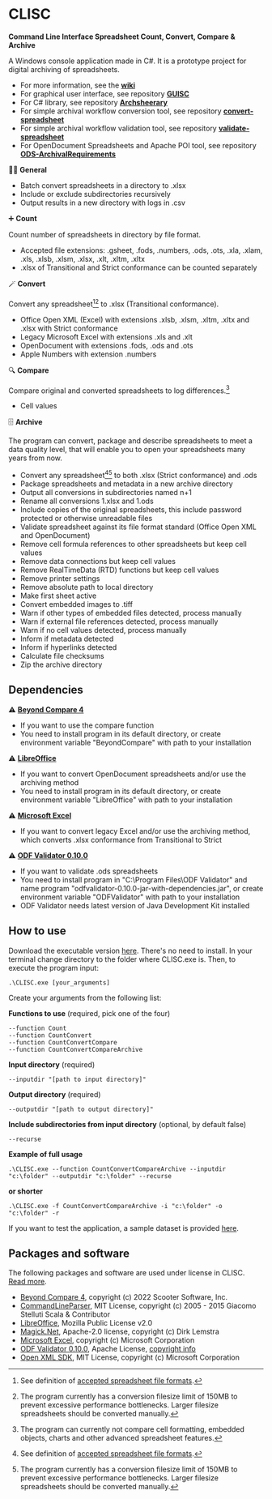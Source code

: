 # CLISC
**Command Line Interface Spreadsheet Count, Convert, Compare & Archive**

A Windows console application made in C#. It is a prototype project for digital archiving of spreadsheets.

* For more information, see the **[wiki](https://github.com/Asbjoedt/CLISC/wiki)**
* For graphical user interface, see repository **[GUISC](https://github.com/Asbjoedt/GUISC)**
* For C# library, see repository **[Archsheerary](https://github.com/Asbjoedt/Archsheerary)**
* For simple archival workflow conversion tool, see repository **[convert-spreadsheet](https://github.com/Asbjoedt/convert-spreadsheet)**
* For simple archival workflow validation tool, see repository **[validate-spreadsheet](https://github.com/Asbjoedt/validate-spreadsheet)**
* For OpenDocument Spreadsheets and Apache POI tool, see repository **[ODS-ArchivalRequirements](https://github.com/Asbjoedt/ODS-ArchivalRequirements)**

:rainbow_flag: **General**

* Batch convert spreadsheets in a directory to .xlsx
* Include or exclude subdirectories recursively
* Output results in a new directory with logs in .csv

:heavy_plus_sign: **Count**

Count number of spreadsheets in directory by file format. 
* Accepted file extensions: .gsheet, .fods, .numbers, .ods, .ots, .xla, .xlam, .xls, .xlsb, .xlsm, .xlsx, .xlt, .xltm, .xltx
* .xlsx of Transitional and Strict conformance can be counted separately

:magic_wand: **Convert**

Convert any spreadsheet[^1][^2] to .xlsx (Transitional conformance).
* Office Open XML (Excel) with extensions .xlsb, .xlsm, .xltm, .xltx and .xlsx with Strict conformance
* Legacy Microsoft Excel with extensions .xls and .xlt
* OpenDocument with extensions .fods, .ods and .ots
* Apple Numbers with extension .numbers

:mag: **Compare**

Compare original and converted spreadsheets to log differences.[^3]
* Cell values

:file_cabinet: **Archive**

The program can convert, package and describe spreadsheets to meet a data quality level, that will enable you to open your spreadsheets many years from now. 
* Convert any spreadsheet[^1][^2] to both .xlsx (Strict conformance) and .ods
* Package spreadsheets and metadata in a new archive directory
* Output all conversions in subdirectories named n+1
* Rename all conversions 1.xlsx and 1.ods
* Include copies of the original spreadsheets, this include password protected or otherwise unreadable files
* Validate spreadsheet against its file format standard (Office Open XML and OpenDocument)
* Remove cell formula references to other spreadsheets but keep cell values
* Remove data connections but keep cell values
* Remove RealTimeData (RTD) functions but keep cell values
* Remove printer settings
* Remove absolute path to local directory
* Make first sheet active
* Convert embedded images to .tiff
* Warn if other types of embedded files detected, process manually
* Warn if external file references detected, process manually
* Warn if no cell values detected, process manually
* Inform if metadata detected
* Inform if hyperlinks detected
* Calculate file checksums
* Zip the archive directory

## Dependencies

:warning: **[Beyond Compare 4](https://www.scootersoftware.com/)**
* If you want to use the compare function
* You need to install program in its default directory, or create environment variable "BeyondCompare" with path to your installation

:warning: **[LibreOffice](https://www.libreoffice.org/)**
* If you want to convert OpenDocument spreadsheets and/or use the archiving method
* You need to install program in its default directory, or create environment variable "LibreOffice" with path to your installation

:warning: **[Microsoft Excel](https://www.microsoft.com/en-us/microsoft-365/excel)**
* If you want to convert legacy Excel and/or use the archiving method, which converts .xlsx conformance from Transitional to Strict

:warning: **[ODF Validator 0.10.0](https://odftoolkit.org/conformance/ODFValidator.html)**
* If you want to validate .ods spreadsheets
* You need to install program in "C:\Program Files\ODF Validator" and name program "odfvalidator-0.10.0-jar-with-dependencies.jar", or create environment variable "ODFValidator" with path to your installation
* ODF Validator needs latest version of Java Development Kit installed

## How to use
Download the executable version [here](https://github.com/Asbjoedt/CLISC/releases). There's no need to install. In your terminal change directory to the folder where CLISC.exe is. Then, to execute the program input:

```
.\CLISC.exe [your_arguments]
```

Create your arguments from the following list:

**Functions to use** (required, pick one of the four)
```
--function Count
--function CountConvert
--function CountConvertCompare
--function CountConvertCompareArchive
```
**Input directory** (required)
```
--inputdir "[path to input directory]"
```
**Output directory** (required)
```
--outputdir "[path to output directory]"
```
**Include subdirectories from input directory** (optional, by default false)
```
--recurse
```
**Example of full usage**
```
.\CLISC.exe --function CountConvertCompareArchive --inputdir "c:\folder" --outputdir "c:\folder" --recurse
```
**or shorter**
```
.\CLISC.exe -f CountConvertCompareArchive -i "c:\folder" -o "c:\folder" -r
```

If you want to test the application, a sample dataset is provided [here](https://github.com/Asbjoedt/CLISC/blob/master/Docs/SampleData.zip).

## Packages and software

The following packages and software are used under license in CLISC. [Read more](https://github.com/Asbjoedt/CLISC/wiki/Dependencies).

* [Beyond Compare 4](https://www.scootersoftware.com/index.php), copyright (c) 2022 Scooter Software, Inc.
* [CommandLineParser](https://github.com/commandlineparser/commandline), MIT License, copyright (c) 2005 - 2015 Giacomo Stelluti Scala & Contributor
* [LibreOffice](https://www.libreoffice.org/), Mozilla Public License v2.0
* [Magick.Net](https://github.com/dlemstra/Magick.NET), Apache-2.0 license, copyright (c) Dirk Lemstra
* [Microsoft Excel](https://www.microsoft.com/en-us/microsoft-365/excel), copyright (c) Microsoft Corporation
* [ODF Validator 0.10.0](https://odftoolkit.org/conformance/ODFValidator.html), Apache License, [copyright info](https://github.com/tdf/odftoolkit/blob/master/NOTICE)
* [Open XML SDK](https://github.com/OfficeDev/Open-XML-SDK), MIT License, copyright (c) Microsoft Corporation

[^1]: See definition of [accepted spreadsheet file formats](https://github.com/Asbjoedt/CLISC/wiki/Spreadsheet-File-Formats).
[^2]: The program currently has a conversion filesize limit of 150MB to prevent excessive performance bottlenecks. Larger filesize spreadsheets should be converted manually.
[^3]: The program can currently not compare cell formatting, embedded objects, charts and other advanced spreadsheet features.

